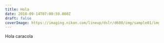 ```yaml
---
title: Hola
date: 2018-09-14T07:00:59.000Z
draft: false
coverImage: https://imaging.nikon.com/lineup/dslr/d600/img/sample01/img_04_l.jpg
---
```


Hola caracola
